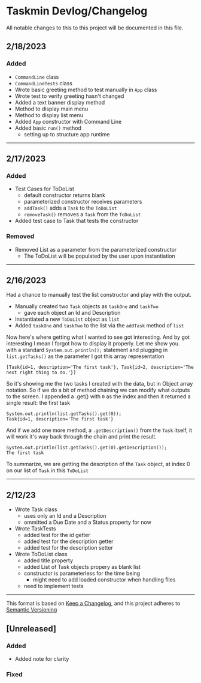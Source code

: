 # Taskmin Devlog/Changelog
All notable changes to this to this project will be documented in this file.  
## 2/18/2023
### Added
- `CommandLine` class
- `CommandLineTests` class
- Wrote basic greeting method to test manually in `App` class
- Wrote test to verify greeting hasn't changed
- Added a text banner display method
- Method to display main menu
- Method to display list menu
- Added `App` constructor with Command Line
- Added basic `run()` method
	+ setting up to structure app runtime
  
***
## 2/17/2023
### Added
- Test Cases for ToDoList
	+ default constructor returns blank
	+ parameterized constructor receives parameters
	+ `addTask()` adds a `Task` to the `ToDoList`
	+ `removeTask()` removes a `Task` from the `ToDoList`
- Added test case to Task that tests the constructor
  
### Removed
- Removed List as a parameter from the parameterized constructor
	+ The ToDoList will be populated by the user upon instantiation
***
## 2/16/2023
Had a chance to manually test the list constructor and play with the output.

- Manually created two `Task` objects as `taskOne` and `taskTwo`
	+ gave each object an Id and Description
- Instantiated a new `ToDoList` object as `list`
- Added `taskOne` and `taskTwo` to the list via the `addTask` method of `list`

Now here's where getting what I wanted to see got interesting. And by got interesting I mean I forgot how to display it properly. Let me show you.  
with a standard `System.out.println();` statement and plugging in `list.getTasks()` as the parameter I got this array representation  

`[Task{id=1, description='The first task'}, Task{id=2, description='The next right thing to do.'}]`

So it's showing me the two tasks I created with the data, but in Object array notation. So if we do a bit of method chaining we can modify what outputs to the screen. I appended a .get() with `0` as the index and then it returned a single result: the first task  

`System.out.println(list.getTasks().get(0));`  
`Task{id=1, description='The first task'}`

And if we add one more method, a `.getDescription()` from the `Task` itself, it will work it's way back through the chain and print the result.  

`System.out.println(list.getTasks().get(0).getDescription());`  
`The first task`

To summarize, we are getting the description of the `Task` object, at index 0 on our list of `Task` in this `ToDoList`

***
## 2/12/23
- Wrote Task class
	+ uses only an Id and a Description
	+ ommitted a Due Date and a Status property for now
- Wrote TaskTests
	+ added test for the id getter
	+ added test for the description getter
	+ added test for the description setter
- Wrote ToDoList class
	+ added title property
	+ added List of Task objects propery as blank list
	+ constructor is parameterless for the time being
		* might need to add loaded constructor when handling files
	+ need to implement tests

---


This format is based on [Keep a Changelog](https://keepachangelog.com/en/1.0.0/), and this project adheres to [Semantic Versioning](https://semver.org/spec/v2.0.0.html)

## [Unreleased]

### Added

- Added note for clarity

### Fixed